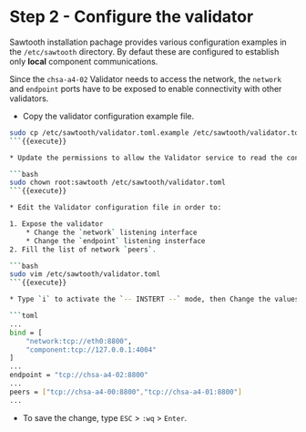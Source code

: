 # Step 2 - Configure the validator

Sawtooth installation pachage provides various configuration examples in the `/etc/sawtooth` directory.
By defaut these are configured to establish only **local** component communications.

Since the `chsa-a4-02` Validator needs to access the network, the `network` and `endpoint` ports have to be exposed to enable connectivity with other validators.

* Copy the validator configuration example file.

```bash
sudo cp /etc/sawtooth/validator.toml.example /etc/sawtooth/validator.toml
```{{execute}}

* Update the permissions to allow the Validator service to read the configuration file.

```bash
sudo chown root:sawtooth /etc/sawtooth/validator.toml
```{{execute}}

* Edit the Validator configuration file in order to:

1. Expose the validator
    * Change the `network` listening interface
    * Change the `endpoint` listening insterface
2. Fill the list of network `peers`.

```bash
sudo vim /etc/sawtooth/validator.toml
```{{execute}}

* Type `i` to activate the `-- INSTERT --` mode, then Change the values as described below.

```toml
...
bind = [
    "network:tcp://eth0:8800",
    "component:tcp://127.0.0.1:4004"
]
...
endpoint = "tcp://chsa-a4-02:8800"
...
peers = ["tcp://chsa-a4-00:8800","tcp://chsa-a4-01:8800"]
...
```

* To save the change, type `ESC` > `:wq` > `Enter`.
